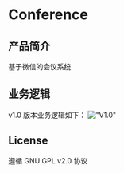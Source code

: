Conference
==========

产品简介
-------
基于微信的会议系统

业务逻辑
-------
v1.0 版本业务逻辑如下：
!["V1.0"](http://git.miningdata.com.cn/attachments/245/%E4%BC%9A%E8%AE%AE%E7%8E%B0%E5%9C%BA%E8%B0%83%E7%A0%94%E3%80%81%E7%BB%9F%E8%AE%A1%E5%8A%9F%E8%83%BD.jpg)

License
-------
遵循 GNU GPL v2.0 协议

